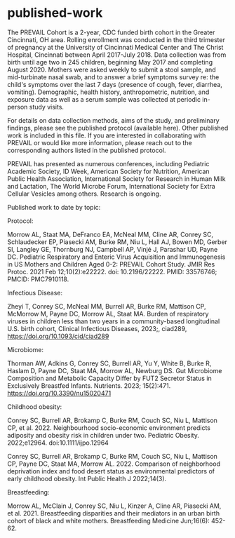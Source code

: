 # published-work
The PREVAIL Cohort is a 2-year, CDC funded birth cohort in the Greater Cincinnati, OH area. Rolling enrollment was conducted in the third trimester of pregnancy at the University of Cincinnati Medical Center and The Christ Hospital, Cincinnati between April 2017-July 2018. Data collection was from birth until age two in 245 children, beginning May 2017 and completing August 2020. Mothers were asked weekly to submit a stool sample, and mid-turbinate nasal swab, and to answer a brief symptoms survey re: the child's symptoms over the last 7 days (presence of cough, fever, diarrhea, vomiting). Demographic, health history, anthropometric, nutrition, and exposure data as well as a serum sample was collected at periodic in-person study visits. 

For details on data collection methods, aims of the study, and preliminary findings, please see the published protocol (available here). Other published work is included in this file. If you are interested in collaborating with PREVAIL or would like more information, please reach out to the corresponding authors listed in the published protocol.

PREVAIL has presented as numerous conferences, including Pediatric Academic Society, ID Week, American Society for Nutrition, American Public Health Association, International Society for Research in Human Milk and Lactation, The World Microbe Forum, International Society for Extra Cellular Vesicles among others. Research is ongoing.

Published work to date by topic:
 
Protocol:

Morrow AL, Staat MA, DeFranco EA, McNeal MM, Cline AR, Conrey SC, Schlaudecker EP, Piasecki AM, Burke RM, Niu L, Hall AJ, Bowen MD, Gerber SI, Langley GE, Thornburg NJ, Campbell AP, Vinjé J, Parashar UD, Payne DC. Pediatric Respiratory and Enteric Virus Acquisition and Immunogenesis in US Mothers and Children Aged 0-2: PREVAIL Cohort Study. JMIR Res Protoc. 2021 Feb 12;10(2):e22222. doi: 10.2196/22222. PMID: 33576746; PMCID: PMC7910118.

Infectious Disease:

Zheyi T, Conrey SC, McNeal MM, Burrell AR, Burke RM, Mattison CP, McMorrow M, Payne DC, Morrow AL, Staat MA. Burden of respiratory viruses in children less than two years in a community-based longitudinal U.S. birth cohort, Clinical Infectious Diseases, 2023;, ciad289, https://doi.org/10.1093/cid/ciad289

Microbiome:

Thorman AW, Adkins G, Conrey SC, Burrell AR, Yu Y, White B, Burke R, Haslam D, Payne DC, Staat MA, Morrow AL, Newburg DS. Gut Microbiome Composition and Metabolic Capacity Differ by FUT2 Secretor Status in Exclusively Breastfed Infants. Nutrients. 2023; 15(2):471. https://doi.org/10.3390/nu15020471

Childhood obesity:

Conrey SC, Burrell AR, Brokamp C, Burke RM, Couch SC, Niu L, Mattison CP, et al. 2022. Neighbourhood socio-economic environment predicts adiposity and obesity risk in children under two. Pediatric Obesity. 2022;e12964. doi:10.1111/ijpo.12964

Conrey SC, Burrell AR, Brokamp C, Burke RM, Couch SC, Niu L, Mattison CP, Payne DC, Staat MA, Morrow AL. 2022. Comparison of neighborhood deprivation index and food desert status as environmental predictors of early childhood obesity. Int Public Health J 2022;14(3). 

Breastfeeding:

Morrow AL, McClain J, Conrey SC, Niu L, Kinzer A, Cline AR, Piasecki AM, et al. 2021. Breastfeeding disparities and their mediators in an urban birth cohort of black and white mothers. Breastfeeding Medicine Jun;16(6): 452-62. 
